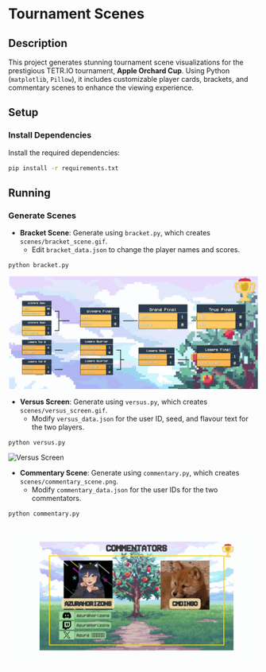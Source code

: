 # Tournament Scenes

## Description
This project generates stunning tournament scene visualizations for the prestigious TETR.IO tournament, **Apple Orchard Cup**. Using Python (`matplotlib`, `Pillow`), it includes customizable player cards, brackets, and commentary scenes to enhance the viewing experience.

## Setup

### Install Dependencies
Install the required dependencies:

```bash
pip install -r requirements.txt
```

## Running

### Generate Scenes
- **Bracket Scene**: Generate using `bracket.py`, which creates `scenes/bracket_scene.gif`.
    - Edit `bracket_data.json` to change the player names and scores.

```bash
python bracket.py
```
![Bracket Scene](scenes/bracket_scene.gif)

- **Versus Screen**: Generate using `versus.py`, which creates `scenes/versus_screen.gif`.
    - Modify `versus_data.json` for the user ID, seed, and flavour text for the two players.

```bash
python versus.py
```
![Versus Screen](scenes/versus_screen.gif)

- **Commentary Scene**: Generate using `commentary.py`, which creates `scenes/commentary_scene.png`.
    - Modify `commentary_data.json` for the user IDs for the two commentators.

```bash
python commentary.py
```
![Commentary Scene](scenes/commentary_scene.gif)
